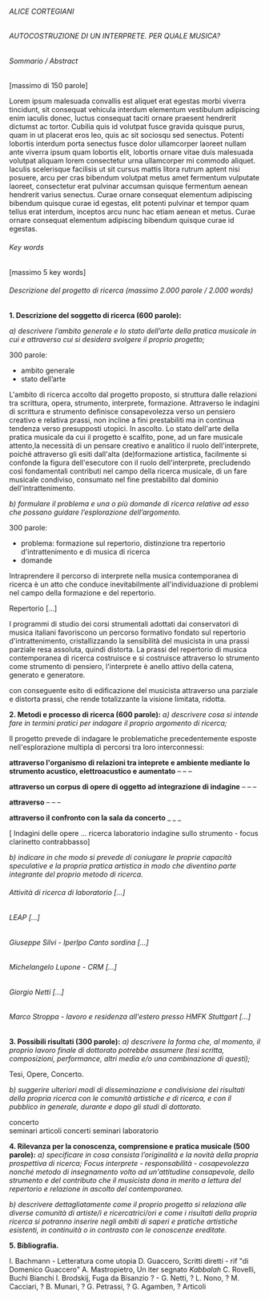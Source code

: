 ###### ALICE CORTEGIANI

###### AUTOCOSTRUZIONE DI UN INTERPRETE. PER QUALE MUSICA?

###### Sommario / Abstract

[massimo di 150 parole]

Lorem ipsum malesuada convallis est aliquet erat egestas morbi viverra tincidunt, sit consequat vehicula interdum elementum vestibulum adipiscing enim iaculis donec, luctus consequat taciti ornare praesent hendrerit dictumst ac tortor. Cubilia quis id volutpat fusce gravida quisque purus, quam in ut placerat eros leo, quis ac sit sociosqu sed senectus. Potenti lobortis interdum porta senectus fusce dolor ullamcorper laoreet nullam ante viverra ipsum quam lobortis elit, lobortis ornare vitae duis malesuada volutpat aliquam lorem consectetur urna ullamcorper mi commodo aliquet. Iaculis scelerisque facilisis ut sit cursus mattis litora rutrum aptent nisi posuere, arcu per cras bibendum volutpat metus amet fermentum vulputate laoreet, consectetur erat pulvinar accumsan quisque fermentum aenean hendrerit varius senectus. Curae ornare consequat elementum adipiscing bibendum quisque curae id egestas, elit potenti pulvinar et tempor quam tellus erat interdum, inceptos arcu nunc hac etiam aenean et metus. Curae ornare consequat elementum adipiscing bibendum quisque curae id egestas.

###### Key words
[massimo 5 key words]


###### Descrizione del progetto di ricerca (massimo 2.000 parole / 2.000 words)

**1. Descrizione del soggetto di ricerca (600 parole):**

_a) descrivere l’ambito generale e lo stato dell’arte della pratica musicale in
cui e attraverso cui si desidera svolgere il proprio progetto;_

300 parole:
- ambito generale
- stato dell’arte

L'ambito di ricerca accolto dal progetto proposto, si struttura dalle relazioni tra
scrittura, opera, strumento, interprete, formazione.
Attraverso le indagini di scrittura e strumento definisce consapevolezza verso
un pensiero creativo e relativa prassi, non incline a fini prestabiliti ma in continua
tendenza verso presupposti utopici. In ascolto.
Lo stato dell'arte della pratica musicale da cui il progetto è scalfito, pone, ad un
fare musicale attento,la necessità di un pensare creativo e analitico il ruolo dell'interprete,
poiché attraverso gli esiti dall'alta (de)formazione artistica, facilmente si confonde
la figura dell'esecutore con il ruolo dell'interprete, precludendo così fondamentali
contributi nel campo della ricerca musicale, di un fare musicale condiviso,
consumato nel fine prestabilito dal dominio dell'intrattenimento.

_b) formulare il problema e una o più domande di ricerca relative ad esso che
possano guidare l’esplorazione dell’argomento._

300 parole:
- problema: formazione sul repertorio, distinzione tra repertorio d'intrattenimento e di musica di ricerca
- domande


Intraprendere il percorso di interprete nella musica contemporanea di ricerca è un atto che conduce inevitabilmente 
all'individuazione di problemi nel campo della formazione e del repertorio. 

Repertorio [...]

I programmi di studio dei corsi strumentali adottati dai conservatori di musica italiani favoriscono un percorso formativo
fondato sul repertorio d'intrattenimento, cristallizzando la sensibilità del musicista in una prassi parziale resa assoluta,
quindi distorta.
La prassi del repertorio di musica contemporanea di ricerca costruisce e si costruisce attraverso lo strumento come strumento
di pensiero, l'interprete è anello attivo della catena, generato e generatore. 

con conseguente esito di edificazione del musicista attraverso una parziale e distorta prassi, 
che rende totalizzante la visione limitata, ridotta. 



**2. Metodi e processo di ricerca (600 parole):**
_a) descrivere cosa si intende fare in termini pratici per indagare il proprio
argomento di ricerca;_

Il progetto prevede di indagare le problematiche precedentemente esposte
nell'esplorazione multipla di percorsi tra loro interconnessi:

**attraverso l'organismo di relazioni tra inteprete e ambiente mediante lo strumento acustico,
elettroacustico e aumentato**
–
–
–


**attraverso un corpus di opere di oggetto ad integrazione di indagine**
–
–
–

**attraverso**
–
–
–


**attraverso il confronto con la sala da concerto**
_
_
_



[
Indagini delle opere ...
ricerca laboratorio
indagine sullo strumento - focus clarinetto contrabbasso]


_b) indicare in che modo si prevede di coniugare le proprie capacità speculative
e la propria pratica artistica in modo che diventino parte integrante del proprio
metodo di ricerca._


###### Attività di ricerca di laboratorio [...]

###### LEAP [...]
###### Giuseppe Silvi - IperIpo Canto sordina [...]
###### Michelangelo Lupone - CRM [...]
###### Giorgio Netti [...]
###### Marco Stroppa - lavoro e residenza all'estero presso HMFK Stuttgart [...]

**3. Possibili risultati (300 parole):**
_a) descrivere la forma che, al momento, il proprio lavoro finale di dottorato
potrebbe assumere (tesi scritta, composizioni, performance, altri media e/o una
combinazione di questi);_

Tesi, Opere, Concerto.

_b) suggerire ulteriori modi di disseminazione e condivisione dei risultati della
propria ricerca con le comunità artistiche e di ricerca, e con il pubblico in generale,
durante e dopo gli studi di dottorato._

concerto  
seminari
articoli
concerti seminari
laboratorio



**4. Rilevanza per la conoscenza, comprensione e pratica musicale (500 parole):**
_a) specificare in cosa consista l’originalità e la novità della propria prospettiva di ricerca;
Focus interprete - responsabilità - cosapevolezza
nonché metodo di insegnamento volto ad un'attitudine consapevole, dello strumento e del
contributo che il musicista dona in merito a lettura del repertorio e relazione in ascolto
del contemporaneo._

_b) descrivere dettagliatamente come il proprio progetto si relaziona alle diverse
comunità di artiste/i e ricercatrici/ori e come i risultati della propria ricerca
si potranno inserire negli ambiti di saperi e pratiche artistiche esistenti, in
continuità o in contrasto con le conoscenze ereditate._



**5. Bibliografia.**

I. Bachmann - Letteratura come utopia
D. Guaccero, Scritti diretti - rif "di Domenico Guaccero"
A. Mastropietro, Un iter segnato
*Kabbalah*
C. Rovelli, Buchi Bianchi
I. Brodskij, Fuga da Bisanzio ? -
G. Netti, ?
L. Nono, ?
M. Cacciari, ?
B. Munari, ?
G. Petrassi, ?
G. Agamben, ?
Articoli
